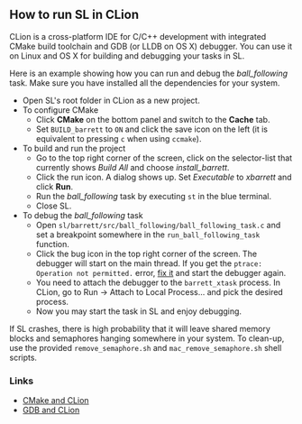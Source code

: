 How to run SL in CLion
----------------------

CLion is a cross-platform IDE for C/C++ development with integrated
CMake build toolchain and GDB (or LLDB on OS X) debugger. You can use it
on Linux and OS X for building and debugging your tasks in SL.

Here is an example showing how you can run and debug the *ball_following* task.
Make sure you have installed all the dependencies for your system.

* Open SL's root folder in CLion as a new project.
* To configure CMake
    * Click **CMake** on the bottom panel and switch
      to the **Cache** tab.
    * Set `BUILD_barrett` to `ON` and click the save icon
      on the left (it is equivalent to pressing `c` when using `ccmake`).
* To build and run the project
    * Go to the top right corner of the screen,
      click on the selector-list that currently shows *Build All* and
      choose *install_barrett*.
    * Click the run icon. A dialog shows up. Set *Executable* to *xbarrett*
      and click **Run**.
    * Run the *ball_following* task by executing `st` in the blue terminal.
    * Close SL.
* To debug the *ball_following* task
    * Open `sl/barrett/src/ball_following/ball_following_task.c` and set a
      breakpoint somewhere in the `run_ball_following_task` function.
    * Click the bug icon in the top right corner of the screen. The debugger will
      start on the main thread.
      If you get the `ptrace: Operation not permitted.` error,
      [fix it](https://www.jetbrains.com/help/clion/2016.1/attaching-to-local-process.html)
      and start the debugger again.
    * You need to attach the debugger to the `barrett_xtask` process.
      In CLion, go to Run -> Attach to Local Process... and pick
      the desired process.
    * Now you may start the task in SL and enjoy debugging.

If SL crashes, there is high probability that it will leave shared memory
blocks and semaphores hanging somewhere in your system. To clean-up, use
the provided `remove_semaphore.sh` and `mac_remove_semaphore.sh` shell scripts.

### Links
* [CMake and CLion](https://www.jetbrains.com/help/clion/2016.1/quick-cmake-tutorial.html?origin=old_help)
* [GDB and CLion](http://blog.jetbrains.com/clion/2015/05/debug-clion/)
